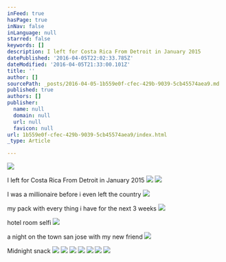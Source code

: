 ```yaml
---
inFeed: true
hasPage: true
inNav: false
inLanguage: null
starred: false
keywords: []
description: I left for Costa Rica From Detroit in January 2015
datePublished: '2016-04-05T22:02:33.785Z'
dateModified: '2016-04-05T21:33:00.101Z'
title: ''
author: []
sourcePath: _posts/2016-04-05-1b559e0f-cfec-429b-9039-5cb45574aea9.md
published: true
authors: []
publisher:
  name: null
  domain: null
  url: null
  favicon: null
url: 1b559e0f-cfec-429b-9039-5cb45574aea9/index.html
_type: Article

---
```

![](https://the-grid-user-content.s3-us-west-2.amazonaws.com/a909bd52-6e78-48b3-be62-2383bf0e8ee9.jpg)

I left for Costa Rica From Detroit in January 2015
![](https://the-grid-user-content.s3-us-west-2.amazonaws.com/c1ee2c82-b98b-4c25-a915-e16f066105d2.jpg)
![](https://the-grid-user-content.s3-us-west-2.amazonaws.com/b39bf58c-a381-45de-9743-f1ec64a6ccdd.jpg)

I was a millionaire before i even left the country
![](https://the-grid-user-content.s3-us-west-2.amazonaws.com/62374fb7-0329-4eea-9703-c1e1651f09c1.jpg)

my pack with every thing i have for the next 3 weeks
![](https://the-grid-user-content.s3-us-west-2.amazonaws.com/24ec48f7-becc-48ae-ae14-f8ed4afe8362.jpg)

hotel room selfi
![](https://the-grid-user-content.s3-us-west-2.amazonaws.com/5c364fb0-0cc0-4656-8cdf-6efcb92b1e56.jpg)

a night on the town san jose with my new friend
![](https://the-grid-user-content.s3-us-west-2.amazonaws.com/2bc1ab07-b6c8-4302-b1f0-d3d11ba1a618.jpg)

Midnight snack
![](https://the-grid-user-content.s3-us-west-2.amazonaws.com/9d038f73-bdba-4c4f-af91-4c84dc99c19a.jpg)
![](https://the-grid-user-content.s3-us-west-2.amazonaws.com/9edfdf20-af58-4854-99a5-4592b81409ae.jpg)
![](https://the-grid-user-content.s3-us-west-2.amazonaws.com/251654a1-9906-4e44-a61a-33b301336fc9.jpg)
![](https://the-grid-user-content.s3-us-west-2.amazonaws.com/736239d3-c6c6-40dc-8441-909e20d51541.jpg)
![](https://the-grid-user-content.s3-us-west-2.amazonaws.com/cf17c2e8-9152-4e91-9d34-c26208982a14.jpg)
![](https://the-grid-user-content.s3-us-west-2.amazonaws.com/e61c6da3-65df-4750-b85a-1b99c166a01e.jpg)
![](https://the-grid-user-content.s3-us-west-2.amazonaws.com/1e4664f7-3e87-4128-b9f2-bf27a9de4ea7.jpg)